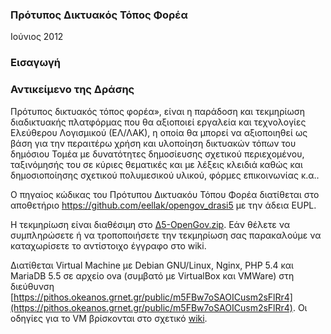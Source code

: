 ### Πρότυπος Δικτυακός Τόπος Φορέα

Ιούνιος 2012

### Εισαγωγή

### Αντικείμενο της Δράσης

Πρότυπoς δικτυακός τόπος φορέα», είναι η παράδοση και τεκμηρίωση διαδικτυακής πλατφόρμας που θα αξιοποιεί εργαλεία και τεχνολογίες Ελεύθερου Λογισμικού (ΕΛ/ΛΑΚ), η οποία θα μπορεί να αξιοποιηθεί ως βάση για την περαιτέρω χρήση και υλοποίηση δικτυακών τόπων του δημόσιου Τομέα με δυνατότητες δημοσίευσης σχετικού περιεχομένου, ταξινόμησής του σε κύριες θεματικές και με λέξεις κλειδιά καθώς και δημοσιοποίησης σχετικού πολυμεσικού υλικού, φόρμες επικοινωνίας κ.α..

O πηγαίος κώδικας του Πρότυπου Δικτυακόυ Τόπου Φορέα διατίθεται στο αποθετήριο https://github.com/eellak/opengov_drasi5 με την άδεια EUPL.

Η τεκμηρίωση είναι διαθέσιμη στο <a href="http://www.ellak.gr/git/Opengov_Drash5.zip">Δ5-OpenGov.zip</a>. Εάν θέλετε να συμπληρώσετε ή να τροποποιήσετε την τεκμηρίωση σας παρακαλούμε να καταχωρίσετε το αντίστοιχο έγγραφο στο wiki.

Διατίθεται Virtual Machine με Debian GNU/Linux, Nginx, PHP 5.4 και MariaDB 5.5 σε αρχείο ova (συμβατό με VirtualBox και VMWare) στη διεύθυνση [https://pithos.okeanos.grnet.gr/public/m5FBw7oSAOICusm2sFlRr4](https://pithos.okeanos.grnet.gr/public/m5FBw7oSAOICusm2sFlRr4). Οι οδηγίες για το VM βρίσκονται στο σχετικό <a href="https://github.com/eellak/opengov_drasi5/wiki/%CE%9F%CE%B4%CE%B7%CE%B3%CE%AF%CE%B5%CF%82-%CF%87%CF%81%CE%AE%CF%83%CE%B7%CF%82-%CE%B3%CE%B9%CE%B1-Virtual-Machine">wiki</a>.


